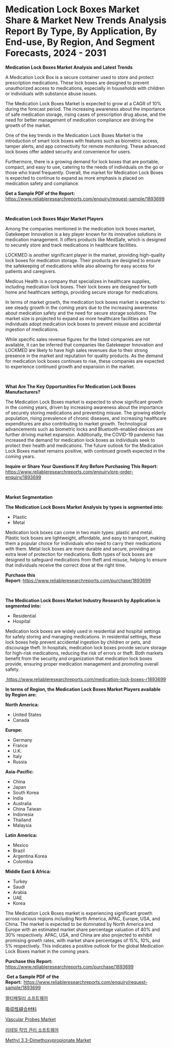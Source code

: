 <p><h1>Medication Lock Boxes Market Share & Market New Trends Analysis Report By Type, By Application, By End-use, By Region, And Segment Forecasts, 2024 - 2031</h1></p><p><strong>Medication Lock Boxes Market Analysis and Latest Trends</strong></p>
<p><p>A Medication Lock Box is a secure container used to store and protect prescription medications. These lock boxes are designed to prevent unauthorized access to medications, especially in households with children or individuals with substance abuse issues. </p><p>The Medication Lock Boxes Market is expected to grow at a CAGR of 10% during the forecast period. The increasing awareness about the importance of safe medication storage, rising cases of prescription drug abuse, and the need for better management of medication compliance are driving the growth of the market. </p><p>One of the key trends in the Medication Lock Boxes Market is the introduction of smart lock boxes with features such as biometric access, tamper alerts, and app connectivity for remote monitoring. These advanced lock boxes offer added security and convenience for users. </p><p>Furthermore, there is a growing demand for lock boxes that are portable, compact, and easy to use, catering to the needs of individuals on the go or those who travel frequently. Overall, the market for Medication Lock Boxes is expected to continue to expand as more emphasis is placed on medication safety and compliance.</p></p>
<p><strong>Get a Sample PDF of the Report:&nbsp;</strong> <a href="https://www.reliableresearchreports.com/enquiry/request-sample/1893699">https://www.reliableresearchreports.com/enquiry/request-sample/1893699</a></p>
<p>&nbsp;</p>
<p><strong>Medication Lock Boxes Major Market Players</strong></p>
<p><p>Among the companies mentioned in the medication lock boxes market, Gatekeeper Innovation is a key player known for its innovative solutions in medication management. It offers products like MedSafe, which is designed to securely store and track medications in healthcare facilities.</p><p>LOCKMED is another significant player in the market, providing high-quality lock boxes for medication storage. Their products are designed to ensure the safekeeping of medications while also allowing for easy access for patients and caregivers.</p><p>Medicus Health is a company that specializes in healthcare supplies, including medication lock boxes. Their lock boxes are designed for both home and healthcare settings, providing secure storage for medications.</p><p>In terms of market growth, the medication lock boxes market is expected to see steady growth in the coming years due to the increasing awareness about medication safety and the need for secure storage solutions. The market size is projected to expand as more healthcare facilities and individuals adopt medication lock boxes to prevent misuse and accidental ingestion of medications.</p><p>While specific sales revenue figures for the listed companies are not available, it can be inferred that companies like Gatekeeper Innovation and LOCKMED are likely to have high sales revenues due to their strong presence in the market and reputation for quality products. As the demand for medication lock boxes continues to rise, these companies are expected to experience continued growth and expansion in the market.</p></p>
<p>&nbsp;</p>
<p><strong>What Are The Key Opportunities For Medication Lock Boxes Manufacturers?</strong></p>
<p><p>The Medication Lock Boxes market is expected to show significant growth in the coming years, driven by increasing awareness about the importance of securely storing medications and preventing misuse. The growing elderly population, rising prevalence of chronic diseases, and increasing healthcare expenditures are also contributing to market growth. Technological advancements such as biometric locks and Bluetooth-enabled devices are further driving market expansion. Additionally, the COVID-19 pandemic has increased the demand for medication lock boxes as individuals seek to protect their health and medications. The future outlook for the Medication Lock Boxes market remains positive, with continued growth expected in the coming years.</p></p>
<p><strong>Inquire or Share Your Questions If Any Before Purchasing This Report:</strong> <a href="https://www.reliableresearchreports.com/enquiry/pre-order-enquiry/1893699">https://www.reliableresearchreports.com/enquiry/pre-order-enquiry/1893699</a></p>
<p>&nbsp;</p>
<p><strong>Market Segmentation</strong></p>
<p><strong>The Medication Lock Boxes Market Analysis by types is segmented into:</strong></p>
<p><ul><li>Plastic</li><li>Metal</li></ul></p>
<p><p>Medication lock boxes can come in two main types: plastic and metal. Plastic lock boxes are lightweight, affordable, and easy to transport, making them a popular choice for individuals who need to carry their medications with them. Metal lock boxes are more durable and secure, providing an extra level of protection for medications. Both types of lock boxes are designed to safeguard medications from theft and misuse, helping to ensure that individuals receive the correct dose at the right time.</p></p>
<p><strong>Purchase this Report:&nbsp;</strong><a href="https://www.reliableresearchreports.com/purchase/1893699">https://www.reliableresearchreports.com/purchase/1893699</a></p>
<p>&nbsp;</p>
<p><strong>The Medication Lock Boxes Market Industry Research by Application is segmented into:</strong></p>
<p><ul><li>Residential</li><li>Hospital</li></ul></p>
<p><p>Medication lock boxes are widely used in residential and hospital settings for safely storing and managing medications. In residential settings, these lock boxes help prevent accidental ingestion by children or pets, and discourage theft. In hospitals, medication lock boxes provide secure storage for high-risk medications, reducing the risk of errors or theft. Both markets benefit from the security and organization that medication lock boxes provide, ensuring proper medication management and promoting overall safety.</p></p>
<p><a href="https://www.reliableresearchreports.com/medication-lock-boxes-r1893699">&nbsp;https://www.reliableresearchreports.com/medication-lock-boxes-r1893699</a></p>
<p><strong>In terms of Region, the Medication Lock Boxes Market Players available by Region are:</strong></p>
<p>
    <p> <strong> North America: </strong>
        <ul>
            <li>United States</li>
            <li>Canada</li>
        </ul>
        </p> 
    <p> <strong> Europe: </strong>
        <ul>
            <li>Germany</li>
            <li>France</li>
            <li>U.K.</li>
            <li>Italy</li>
            <li>Russia</li>
        </ul>
        </p> 
    <p> <strong> Asia-Pacific: </strong>
        <ul>
            <li>China</li>
            <li>Japan</li>
            <li>South Korea</li>
            <li>India</li>
            <li>Australia</li>
            <li>China Taiwan</li>
            <li>Indonesia</li>
            <li>Thailand</li>
            <li>Malaysia</li>
        </ul>
        </p> 
    <p> <strong> Latin America: </strong>
        <ul>
            <li>Mexico</li>
            <li>Brazil</li>
            <li>Argentina Korea</li>
            <li>Colombia</li>
        </ul>
        </p> 
    <p> <strong> Middle East & Africa: </strong>
        <ul>
            <li>Turkey</li>
            <li>Saudi</li>
            <li>Arabia</li>
            <li>UAE</li>
            <li>Korea</li>
        </ul>
    </p>
    </p>
<p><p>The Medication Lock Boxes market is experiencing significant growth across various regions including North America, APAC, Europe, USA, and China. The market is expected to be dominated by North America and Europe with an estimated market share percentage valuation of 40% and 30% respectively. APAC, USA, and China are also projected to exhibit promising growth rates, with market share percentages of 15%, 10%, and 5% respectively. This indicates a positive outlook for the global Medication Lock Boxes market in the coming years.</p></p>
<p><strong>Purchase this Report: </strong><a href="https://www.reliableresearchreports.com/purchase/1893699">https://www.reliableresearchreports.com/purchase/1893699</a></p>
<p>&nbsp;<strong>Get a Sample PDF of the Report:&nbsp;&nbsp;</strong><a href="https://www.reliableresearchreports.com/enquiry/request-sample/1893699">https://www.reliableresearchreports.com/enquiry/request-sample/1893699</a></p>
<p><strong></strong></p>
<p><p><a href="https://github.com/rick7624/Market-Research-Report-List-1/blob/main/856347545188.md">멀티패밀리 소프트웨어</a></p><p><a href="https://github.com/EstelWisozk1/Market-Research-Report-List-1/blob/main/195463350049.md">吸収性縫合材料</a></p><p><a href="https://github.com/Hazelklievgspy6vdcsmu106w/Market-Research-Report-List-2/blob/main/vascular-probes-market.md">Vascular Probes Market</a></p><p><a href="https://github.com/GabrielBlanda5656/Market-Research-Report-List-1/blob/main/780323145187.md">리테일 작업 관리 소프트웨어</a></p><p><a href="https://issuu.com/reportprime-2/docs/methyl-33-dimethoxypropionate-market-size-2030.ppt">Methyl 3,3-Dimethoxypropionate Market</a></p></p>